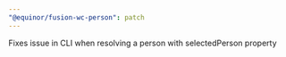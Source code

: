 ```yaml
---
"@equinor/fusion-wc-person": patch
---
```


Fixes issue in CLI when resolving a person with selectedPerson property
